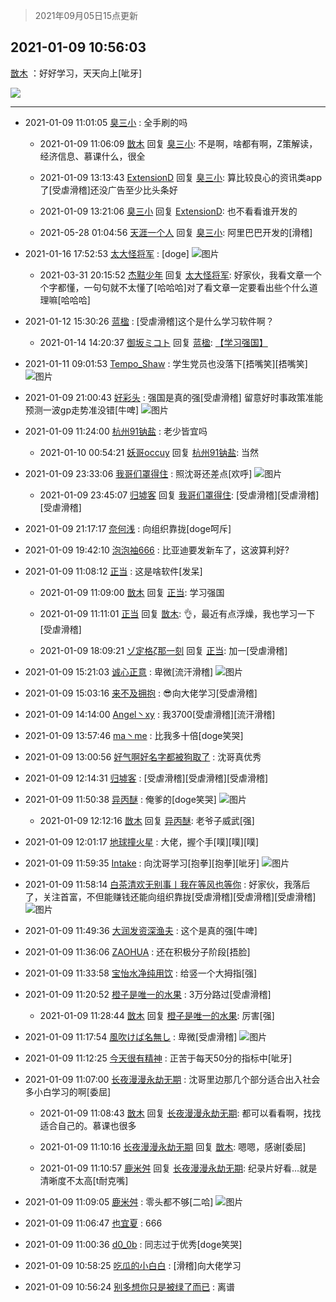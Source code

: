 > 2021年09月05日15点更新
<link rel="stylesheet" href="https://cdn.jsdelivr.net/gh/taotie6/sampleJSON@main/css/photo_show.css">


 ## 2021-01-09 10:56:03 

 [㪚木](https://www.coolapk.com/feed/24096964?shareKey=MmQ0MWQ1MjBkODc3NjEzMTc3YjM~) ：好好学习，天天向上[呲牙] 

<div class="album">
<img class="img-item" src="https://image.coolapk.com/feed/2021/0109/10/1081091_aef39fc8_0961_534@3278x2529.jpeg" />
</div>

 ------- 

- 2021-01-09 11:01:05 [臭三小](uid=1083129) : 全手刷的吗 

    - 2021-01-09 11:06:09 [㪚木](uid=1081091) 回复 [臭三小](uid=1083129): 不是啊，啥都有啊，Z策解读，经济信息、慕课什么，很全 

    - 2021-01-09 13:13:43 [ExtensionD](uid=1353715) 回复 [臭三小](uid=1083129): 算比较良心的资讯类app了[受虐滑稽]还没广告至少比头条好 

    - 2021-01-09 13:21:06 [臭三小](uid=1083129) 回复 [ExtensionD](uid=1353715): 也不看看谁开发的 

    - 2021-05-28 01:04:56 [天涯一个人](uid=3225865) 回复 [臭三小](uid=1083129): 阿里巴巴开发的[滑稽] 

- 2021-01-16 17:52:53 [太大怪将军](uid=1663357) : [doge] ![图片](https://image.coolapk.com/feed/2021/0116/17/1663357_7d47b7b6_0772_5493@1064x2246.jpeg)

    - 2021-03-31 20:15:52 [杰黠少年](uid=925525) 回复 [太大怪将军](uid=1663357): 好家伙，我看文章一个个字都懂，一句句就不太懂了[哈哈哈]对了看文章一定要看出些个什么道理嘛[哈哈哈] 

- 2021-01-12 15:30:26 [蓝楹](uid=467567) : [受虐滑稽]这个是什么学习软件啊？ 

    - 2021-01-14 14:20:37 [御坂ミコト](uid=626304) 回复 [蓝楹](uid=467567): <a class="feed-link-url" href="http://www.coolapk.com/apk/cn.xuexi.android" title="学习强国" target="_blank" rel="nofollow">【学习强国】</a> 

- 2021-01-11 09:01:53 [Tempo_Shaw](uid=4334931) : 学生党员也没落下[捂嘴笑][捂嘴笑] ![图片](https://image.coolapk.com/feed/2021/0111/09/4334931_98f7ac92_6912_2402@1052x951.jpeg)

- 2021-01-09 21:00:43 [好彩头](uid=1648440) : 强国是真的强[受虐滑稽]   留意好时事政策准能预测一波gp走势准没错[牛啤] ![图片](https://image.coolapk.com/feed/2021/0109/21/1648440_24c79230_7241_858@1080x2160.jpeg)

- 2021-01-09 11:24:00 [杭州91钠盐](uid=3259505) : 老少皆宜吗 

    - 2021-01-10 00:54:21 [妖哥occuy](uid=1388591) 回复 [杭州91钠盐](uid=3259505): 当然 

- 2021-01-09 23:33:06 [我哥们罩得住](uid=1692329) : 照沈哥还差点[欢呼] ![图片](https://image.coolapk.com/feed/2021/0109/23/1692329_81456a4e_6385_905@1080x2280.jpeg)

    - 2021-01-09 23:45:07 [归墟客](uid=3287587) 回复 [我哥们罩得住](uid=1692329): [受虐滑稽][受虐滑稽][受虐滑稽] 

- 2021-01-09 21:17:17 [奈何浅](uid=1884562) : 向组织靠拢[doge呵斥] 

- 2021-01-09 19:42:10 [泡泡袖666](uid=2844894) : 比亚迪要发新车了，这波算利好? 

- 2021-01-09 11:08:12 [正当](uid=1725957) : 这是啥软件[发呆] 

    - 2021-01-09 11:09:00 [㪚木](uid=1081091) 回复 [正当](uid=1725957): 学习强国 

    - 2021-01-09 11:11:01 [正当](uid=1725957) 回复 [㪚木](uid=1081091): 👌，最近有点浮燥，我也学习一下[受虐滑稽] 

    - 2021-01-09 18:09:21 [ゾ定格ζ那一刻](uid=1167739) 回复 [正当](uid=1725957): 加一[受虐滑稽] 

- 2021-01-09 15:21:03 [诚心正意](uid=702743) : 卑微[流汗滑稽] ![图片](https://image.coolapk.com/feed/2021/0109/15/702743_f37bc741_6862_2445@1080x804.jpeg)

- 2021-01-09 15:03:16 [来不及拥抱](uid=1073400) : 😎向大佬学习[受虐滑稽] 

- 2021-01-09 14:14:00 [Angel丶xy](uid=3421003) : 我3700[受虐滑稽][流汗滑稽] 

- 2021-01-09 13:57:46 [ma丶me](uid=2218610) : 比我多十倍[doge笑哭] 

- 2021-01-09 13:00:56 [好气啊好名字都被狗取了](uid=1229616) : 沈哥真优秀 

- 2021-01-09 12:14:31 [归墟客](uid=3287587) : [受虐滑稽][受虐滑稽][受虐滑稽] 

- 2021-01-09 11:50:38 [异丙醚](uid=770992) : 俺爹的[doge笑哭] ![图片](https://image.coolapk.com/feed/2021/0109/11/770992_78e63f36_4236_9006@2494x3325.jpeg)

    - 2021-01-09 12:12:16 [㪚木](uid=1081091) 回复 [异丙醚](uid=770992): 老爷子威武[强] 

- 2021-01-09 12:01:17 [地球撞火星](uid=4133875) : 大佬，握个手[噗][噗][噗] 

- 2021-01-09 11:59:35 [Intake](uid=555595) : 向沈哥学习[抱拳][抱拳][呲牙] ![图片](https://image.coolapk.com/feed/2021/0109/11/555595_d1d97299_4774_7153@1080x406.jpeg)

- 2021-01-09 11:58:14 [白茶清欢无别事丨我在等风也等你](uid=882758) : 好家伙，我落后了，关注首富，不但能赚钱还能向组织靠拢[受虐滑稽][受虐滑稽][受虐滑稽] ![图片](https://image.coolapk.com/feed/2021/0109/11/882758_6addfc35_4693_4091@1080x662.jpeg)

- 2021-01-09 11:49:36 [大润发资深渔夫](uid=2415285) : 这个是真的强[牛啤] 

- 2021-01-09 11:36:06 [ZAOHUA](uid=1930793) : 还在积极分子阶段[捂脸] 

- 2021-01-09 11:33:58 [宝怡水净纯用饮](uid=1643905) : 给竖一个大拇指[强] 

- 2021-01-09 11:20:52 [橙子是唯一的水果](uid=3157535) : 3万分路过[受虐滑稽] 

    - 2021-01-09 11:28:44 [㪚木](uid=1081091) 回复 [橙子是唯一的水果](uid=3157535): 厉害[强] 

- 2021-01-09 11:17:54 [風吹けば名無し](uid=780057) : 卑微[受虐滑稽] ![图片](https://image.coolapk.com/feed/2021/0109/11/780057_36652021_2272_2045@1080x2340.jpeg)

- 2021-01-09 11:12:25 [今天很有精神](uid=3003957) : 正苦于每天50分的指标中[呲牙] 

- 2021-01-09 11:07:00 [长夜漫漫永劫无期](uid=3800103) : 沈哥里边那几个部分适合出入社会多小白学习的啊[委屈] 

    - 2021-01-09 11:08:43 [㪚木](uid=1081091) 回复 [长夜漫漫永劫无期](uid=3800103): 都可以看看啊，找找适合自己的。慕课也很多 

    - 2021-01-09 11:10:16 [长夜漫漫永劫无期](uid=3800103) 回复 [㪚木](uid=1081091): 嗯嗯，感谢[委屈] 

    - 2021-01-09 11:10:57 [鹿米舛](uid=3624948) 回复 [长夜漫漫永劫无期](uid=3800103): 纪录片好看…就是清晰度不太高[t耐克嘴] 

- 2021-01-09 11:09:05 [鹿米舛](uid=3624948) : 零头都不够[二哈] ![图片](https://image.coolapk.com/feed/2021/0109/11/3624948_59b2cfcc_1745_0638@1440x491.jpeg)

- 2021-01-09 11:06:47 [也宜夏](uid=525398) : 666 

- 2021-01-09 11:00:36 [d0_0b](uid=466123) : 同志过于优秀[doge笑哭] 

- 2021-01-09 10:58:25 [吃瓜的小白白](uid=632213) : [滑稽]向大佬学习 

- 2021-01-09 10:56:24 [别多想你只是被绿了而已](uid=3082855) : 离谱 

